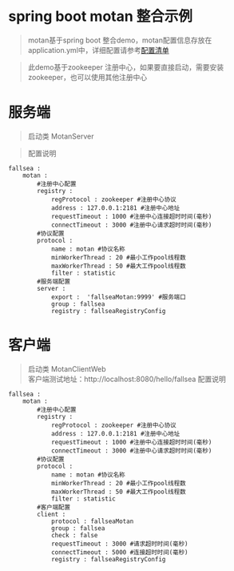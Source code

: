 # spring boot motan 整合示例
> motan基于spring boot 整合demo，motan配置信息存放在application.yml中，详细配置请参考[配置清单](https://github.com/weibocom/motan/wiki/zh_configuration)

> 此demo基于zookeeper 注册中心，如果要直接启动，需要安装zookeeper，也可以使用其他注册中心


# 服务端
> 启动类  MotanServer

> 配置说明

```
fallsea : 
    motan : 
        #注册中心配置
        registry : 
            regProtocol : zookeeper #注册中心协议
            address : 127.0.0.1:2181 #注册中心地址
            requestTimeout : 1000 #注册中心连接超时时间(毫秒)
            connectTimeout : 3000 #注册中心请求超时时间(毫秒)
        #协议配置
        protocol : 
            name : motan #协议名称
            minWorkerThread : 20 #最小工作pool线程数
            maxWorkerThread : 50 #最大工作pool线程数
            filter : statistic
        #服务端配置
        server : 
            export :  'fallseaMotan:9999' #服务端口
            group : fallsea
            registry : fallseaRegistryConfig
```

# 客户端
> 启动类  MotanClientWeb  
客户端测试地址：http://localhost:8080/hello/fallsea
> 配置说明

```
fallsea : 
    motan : 
        #注册中心配置
        registry : 
            regProtocol : zookeeper #注册中心协议
            address : 127.0.0.1:2181 #注册中心地址
            requestTimeout : 1000 #注册中心连接超时时间(毫秒)
            connectTimeout : 3000 #注册中心请求超时时间(毫秒)
        #协议配置
        protocol : 
            name : motan #协议名称
            minWorkerThread : 20 #最小工作pool线程数
            maxWorkerThread : 50 #最大工作pool线程数
            filter : statistic
        #客户端配置
        client : 
            protocol : fallseaMotan
            group : fallsea
            check : false
            requestTimeout : 3000 #请求超时时间(毫秒)
            connectTimeout : 5000 #连接超时时间(毫秒)
            registry : fallseaRegistryConfig
```
